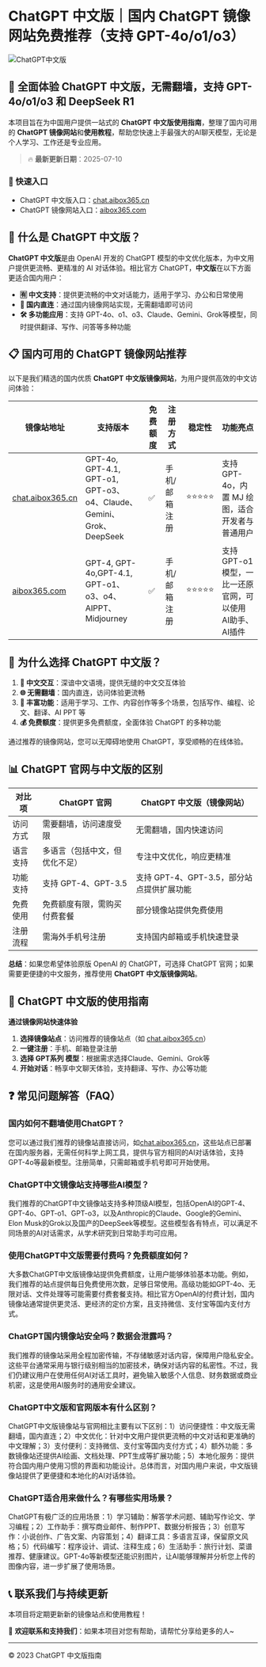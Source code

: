 # ChatGPT 中文版｜国内 ChatGPT 镜像网站免费推荐（支持 GPT-4o/o1/o3）

![ChatGPT中文版](https://github.com/user-attachments/assets/30cb685f-4b78-4cec-96a1-d2a599122f20)

## 📢 全面体验 ChatGPT 中文版，无需翻墙，支持 GPT-4o/o1/o3 和 DeepSeek R1

本项目旨在为中国用户提供一站式的 **ChatGPT 中文版使用指南**，整理了国内可用的 **ChatGPT 镜像网站**和**使用教程**，帮助您快速上手最强大的AI聊天模型，无论是个人学习、工作还是专业应用。

> 🔥 **最新更新日期**：2025-07-10

### 🚀 快速入口

- ChatGPT 中文版入口：[chat.aibox365.cn](https://chat.aibox365.cn)
- ChatGPT 镜像网站入口：[aibox365.com](https://aibox365.com)

## 🤔 什么是 ChatGPT 中文版？

**ChatGPT 中文版**是由 OpenAI 开发的 ChatGPT 模型的中文优化版本，为中文用户提供更流畅、更精准的 AI 对话体验。相比官方 ChatGPT，**中文版**在以下方面更适合国内用户：

- **🈶 中文支持**：提供更流畅的中文对话能力，适用于学习、办公和日常使用
- **🚀 国内直连**：通过国内镜像网站实现，无需翻墙即可访问
- **🛠️ 多功能应用**：支持 GPT-4o、o1、o3、Claude、Gemini、Grok等模型，同时提供翻译、写作、问答等多种功能

## 📋 国内可用的 ChatGPT 镜像网站推荐

以下是我们精选的国内优质 **ChatGPT 中文版镜像网站**，为用户提供高效的中文访问体验：

| 镜像站地址 | 支持版本 | 免费额度 | 注册方式 | 稳定性 | 功能亮点 |
|------------|----------|----------|----------|--------|----------|
| [chat.aibox365.cn](https://chat.aibox365.cn) | GPT-4o, GPT-4.1, GPT-o1, GPT-o3、o4、Claude、Gemini、Grok、DeepSeek | ✅ | 手机/邮箱注册 | ⭐⭐⭐⭐⭐ | 支持 GPT-4o，内置 MJ 绘图，适合开发者与普通用户 |
| [aibox365.com](https://aibox365.com) | GPT-4, GPT-4o,GPT-4.1, GPT-o1、o3、o4、AIPPT、Midjourney | ✅ | 手机/邮箱注册 | ⭐⭐⭐⭐⭐ | 支持 GPT-o1 模型，一比一还原官网，可以使用 AI助手、AI插件 |

## 🌟 为什么选择 ChatGPT 中文版？

1. **📝 中文交互**：深谙中文语境，提供无缝的中文交互体验
2. **🌐 无需翻墙**：国内直连，访问体验更流畅
3. **🎯 丰富功能**：适用于学习、工作、内容创作等多个场景，包括写作、编程、论文、翻译、AI PPT 等
4. **💰 免费额度**：提供更多免费额度，全面体验 ChatGPT 的多种功能

通过推荐的镜像网站，您可以无障碍地使用 ChatGPT，享受顺畅的在线体验。

## 📊 ChatGPT 官网与中文版的区别

| 对比项 | ChatGPT 官网 | ChatGPT 中文版（镜像网站） |
|--------|--------------|----------------------------|
| 访问方式 | 需要翻墙，访问速度受限 | 无需翻墙，国内快速访问 |
| 语言支持 | 多语言（包括中文，但优化不足） | 专注中文优化，响应更精准 |
| 功能支持 | 支持 GPT-4、GPT-3.5 | 支持 GPT-4、GPT-3.5，部分站点提供扩展功能 |
| 免费使用 | 免费额度有限，需购买付费套餐 | 部分镜像站提供免费使用 |
| 注册流程 | 需海外手机号注册 | 支持国内邮箱或手机快速登录 |

**总结**：如果您希望体验原版 OpenAI 的 ChatGPT，可选择 ChatGPT 官网；如果需要更便捷的中文服务，推荐使用 **ChatGPT 中文版镜像网站**。

## 📝 ChatGPT 中文版的使用指南

**通过镜像网站快速体验**

1. **选择镜像站点**：访问推荐的镜像站点（如 [chat.aibox365.cn](https://chat.aibox365.cn)）
2. **一键注册**：手机、邮箱登录注册
3. **选择 GPT系列 模型**：根据需求选择Claude、Gemini、Grok等
4. **开始对话**：畅享中文聊天体验，支持翻译、写作、办公等功能

## ❓ 常见问题解答（FAQ）

### 国内如何不翻墙使用ChatGPT？

您可以通过我们推荐的镜像站直接访问，如[chat.aibox365.cn](https://chat.aibox365.cn)，这些站点已部署在国内服务器，无需任何科学上网工具，提供与官方相同的AI对话体验，支持GPT-4o等最新模型。注册简单，只需邮箱或手机号即可开始使用。

### ChatGPT中文镜像站支持哪些AI模型？

我们推荐的ChatGPT中文镜像站支持多种顶级AI模型，包括OpenAI的GPT-4、GPT-4o、GPT-o1、GPT-o3，以及Anthropic的Claude、Google的Gemini、Elon Musk的Grok以及国产的DeepSeek等模型。这些模型各有特点，可以满足不同场景的AI对话需求，从学术研究到日常助手均可应用。

### 使用ChatGPT中文版需要付费吗？免费额度如何？

大多数ChatGPT中文版镜像站提供免费额度，让用户能够体验基本功能。例如，我们推荐的站点提供每日免费使用次数，足够日常使用。高级功能如GPT-4o、无限对话、文件处理等可能需要付费套餐支持。相比官方OpenAI的付费计划，国内镜像站通常提供更灵活、更经济的定价方案，且支持微信、支付宝等国内支付方式。

### ChatGPT国内镜像站安全吗？数据会泄露吗？

我们推荐的镜像站采用全程加密传输，不存储敏感对话内容，保障用户隐私安全。这些平台通常采用与银行级别相当的加密技术，确保对话内容的私密性。不过，我们仍建议用户在使用任何AI对话工具时，避免输入敏感个人信息、财务数据或商业机密，这是使用AI服务时的通用安全建议。

### ChatGPT中文版和官网版本有什么区别？

ChatGPT中文版镜像站与官网相比主要有以下区别：1）访问便捷性：中文版无需翻墙，国内直连；2）中文优化：针对中文用户提供更流畅的中文对话和更准确的中文理解；3）支付便利：支持微信、支付宝等国内支付方式；4）额外功能：多数镜像站还提供AI绘画、文档处理、PPT生成等扩展功能；5）本地化服务：提供符合国内用户使用习惯的界面和功能设计。总体而言，对国内用户来说，中文版镜像站提供了更便捷和本地化的AI对话体验。

### ChatGPT适合用来做什么？有哪些实用场景？

ChatGPT有极广泛的应用场景：1）学习辅助：解答学术问题、辅助写作论文、学习编程；2）工作助手：撰写商业邮件、制作PPT、数据分析报告；3）创意写作：小说创作、广告文案、内容策划；4）翻译工具：多语言互译，保留原文风格；5）代码编写：程序设计、调试、注释生成；6）生活助手：旅行计划、菜谱推荐、健康建议。GPT-4o等新模型还能识别图片，让AI能够理解并分析您上传的图像内容，进一步扩展了使用场景。

## 📞 联系我们与持续更新

本项目将定期更新新的镜像站点和使用教程！

🌟 **欢迎联系和支持我们**：如果本项目对您有帮助，请帮忙分享给更多的人~

---

© 2023 ChatGPT 中文版指南
